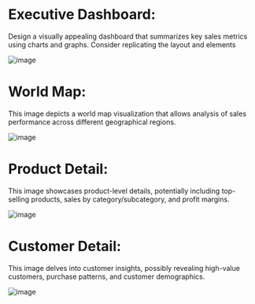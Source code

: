 <h1>Executive Dashboard:</h1> Design a visually appealing dashboard that summarizes key sales metrics using charts and graphs. Consider replicating the layout and elements

![image](https://github.com/DivyanshGanotra123456/Cycle_company_sales_power_bi/assets/110733562/15f4fad2-f65e-4c5e-8428-3d9ae8769852)

<h1>World Map:</h1>This image depicts a world map visualization that allows analysis of sales performance across different geographical regions.

![image](https://github.com/DivyanshGanotra123456/Cycle_company_sales_power_bi/assets/110733562/3a40ef5a-c030-4dc2-80ba-faf455e1cbcb)

<h1>Product Detail:</h1>This image showcases product-level details, potentially including top-selling products, sales by category/subcategory, and profit margins.

![image](https://github.com/DivyanshGanotra123456/Cycle_company_sales_power_bi/assets/110733562/733c637d-6509-4a28-add4-7ad484184ed0)

<h1>Customer Detail:</h1>This image delves into customer insights, possibly revealing high-value customers, purchase patterns, and customer demographics.

![image](https://github.com/DivyanshGanotra123456/Cycle_company_sales_power_bi/assets/110733562/d8bab951-e722-4a7a-9117-8439e8b1e938)



